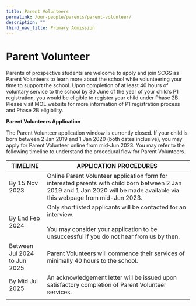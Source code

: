 ```yaml
---
title: Parent Volunteers
permalink: /our-people/parents/parent-volunteer/
description: ""
third_nav_title: Primary Admission
---
```

# **Parent Volunteer**

Parents of prospective students are welcome to apply and join SCGS as Parent Volunteers to learn more about the school while volunteering your time to support the school. Upon completion of at least 40 hours of voluntary service to the school by 30 June of the year of your child’s P1 registration, you would be eligible to register your child under Phase 2B. Please visit MOE website for more information of P1 registration process and Phase 2B eligibility.

**Parent Volunteers Application**

The Parent Volunteer application window is currently closed.  If your child is born between 2 Jan 2019 and 1 Jan 2020 (both dates inclusive), you may apply for Parent Volunteer online from mid-Jun 2023.  You may refer to the following timeline to understand the procedural flow for Parent Volunteers.

| TIMELINE 	| APPLICATION PROCEDURES 	|
|---	|---	|
| By 15 Nov 2023 	| Online Parent Volunteer application form for interested parents with child born between 2 Jan 2019 and 1 Jan 2020 will be made available via this webpage from mid-Jun 2023. 	|
| By End Feb 2024 	| Only shortlisted applicants will be contacted for an interview.<br><br>You may consider your application to be unsuccessful if you do not hear from us by then.  	|
| Between Jul 2024<br>to Jun 2025 	| Parent Volunteers will commence their services of minimally 40 hours to the school. 	|
| By Mid Jul 2025 	| An acknowledgement letter will be issued upon satisfactory completion of Parent Volunteer services. 	|
|  	|  	|

